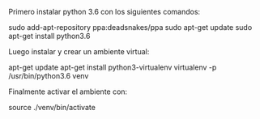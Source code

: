 Primero instalar python 3.6 con los siguientes comandos:

sudo add-apt-repository ppa:deadsnakes/ppa
sudo apt-get update
sudo apt-get install python3.6

Luego instalar y crear un ambiente virtual:

apt-get update
apt-get install python3-virtualenv
virtualenv -p /usr/bin/python3.6 venv

Finalmente activar el ambiente con:

source ./venv/bin/activate


